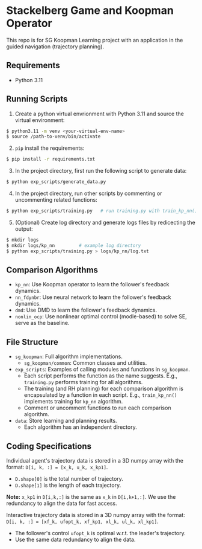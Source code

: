 # Stackelberg Game and Koopman Operator
This repo is for SG Koopman Learning project with an application in the guided navigation (trajectory planning).

## Requirements
- Python 3.11

## Running Scripts
1. Create a python virtual envrionment with Python 3.11 and source the virtual environment:
```bash
$ python3.11 -m venv <your-virtual-env-name>
$ source /path-to-venv/bin/activate
```
2. `pip` install the requirements:
```bash
$ pip install -r requirements.txt
```
3. In the project directory, first run the following script to generate data:
```bash
$ python exp_scripts/generate_data.py
```
4. In the project directory, run other scripts by commenting or uncommenting related functions:
```bash
$ python exp_scripts/training.py   # run training.py with train_kp_nn() as an example
```
5. (Optional) Create log directory and generate logs files by redicecting the output:
```bash
$ mkdir logs
$ mkdir logs/kp_nn         # example log directory
$ python exp_scripts/training.py > logs/kp_nn/log.txt
```


## Comparison Algorithms
- `kp_nn`: Use Koopman operator to learn the follower's feedback dynamics.
- `nn_fdynbr`: Use neural network to learn the follower's feedback dynamics.
- `dmd`: Use DMD to learn the follower's feedback dynamics.
- `nonlin_ocp`: Use nonlinear optimal control (modle-based) to solve SE, serve as the baseline.


## File Structure
- `sg_koopman`: Full algorithm implementations.
    - `sg_koopman/common`: Common classes and utilities.
- `exp_scripts`: Examples of calling modules and functions in `sg_koopman`.
    - Each script performs the function as the name suggests. E.g., `training.py` performs training for all algorithms.
    - The training (and RH planning) for each comparison algorithm is encapsulated by a function in each script. E.g., `train_kp_nn()` implements training for `kp_nn` algorithm.
    - Comment or uncomment functions to run each comparison algorithm.
- `data`: Store learning and planning results. 
    - Each algorithm has an independent directory.


## Coding Specifications
Individual agent's trajectory data is stored in a 3D numpy array with the format: `D[i, k, :] = [x_k, u_k, x_kp1]`.
- `D.shape[0]` is the total number of trajectory.
- `D.shape[1]` is the length of each trajectory.

**Note:** `x_kp1` in `D[i,k,:]` is the same as `x_k` in `D[i,k+1,:]`. We use the redundancy to align the data for fast access.

Interactive trajectory data is stored in a 3D numpy array with the format: `D[i, k, :] = [xf_k, ufopt_k, xf_kp1, xl_k, ul_k, xl_kp1]`.
- The follower's control `ufopt_k` is optimal w.r.t. the leader's trajectory.
- Use the same data redundancy to align the data.